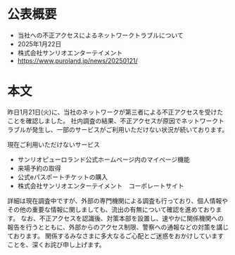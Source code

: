 # 公表概要
- 当社への不正アクセスによるネットワークトラブルについて
- 2025年1月22日
- 株式会社サンリオエンターテイメント
- https://www.puroland.jp/news/20250121/

# 本文
昨日1月21日(火)に、当社のネットワークが第三者による不正アクセスを受けたことを確認しました。
社内調査の結果、不正アクセスが原因でネットワークトラブルが発生し、一部のサービスがご利用いただけない状況が続いております。

現在ご利用いただけないサービス
- サンリオピューロランド公式ホームページ内のマイページ機能
- 来場予約の取得
- 公式eパスポートチケットの購入
- 株式会社サンリオエンターテイメント　コーポレートサイト

詳細は現在調査中ですが、外部の専門機関による調査も行っており、個人情報やその他の重要な情報に関しましても、流出の有無について確認を進めております。
なお、不正アクセスを認識後、対策本部を設置し、速やかに関係機関への報告を行うとともに、外部からのアクセス制限、警察への通報などの対策を講じております。
関係するみなさまに多大なるご心配とご迷惑をおかけしていますことを、深くお詫び申し上げます。
